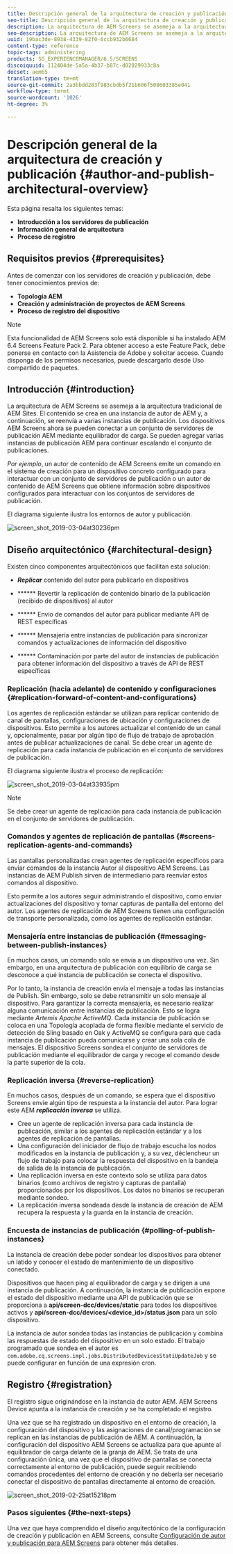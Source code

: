 ```yaml
---
title: Descripción general de la arquitectura de creación y publicación
seo-title: Descripción general de la arquitectura de creación y publicación
description: La arquitectura de AEM Screens se asemeja a la arquitectura tradicional de AEM Sites. El contenido se crea en una instancia de autor de AEM y, a continuación, se reenvía a varias instancias de publicación. Siga esta página para obtener más información sobre cómo crear y publicar información general de la arquitectura.
seo-description: La arquitectura de AEM Screens se asemeja a la arquitectura tradicional de AEM Sites. El contenido se crea en una instancia de autor de AEM y, a continuación, se reenvía a varias instancias de publicación. Siga esta página para obtener más información sobre cómo crear y publicar información general de la arquitectura.
uuid: 19bac3de-8938-4339-82f0-6ccb932b6684
content-type: reference
topic-tags: administering
products: SG_EXPERIENCEMANAGER/6.5/SCREENS
discoiquuid: 112404de-5a5a-4b37-b87c-d02029933c8a
docset: aem65
translation-type: tm+mt
source-git-commit: 2a3bbdd283f983cbdb5f21b606f508603385e041
workflow-type: tm+mt
source-wordcount: '1026'
ht-degree: 3%

---
```



# Descripción general de la arquitectura de creación y publicación {#author-and-publish-architectural-overview}

Esta página resalta los siguientes temas:

* **Introducción a los servidores de publicación**
* **Información general de arquitectura**
* **Proceso de registro**

## Requisitos previos {#prerequisites}

Antes de comenzar con los servidores de creación y publicación, debe tener conocimientos previos de:

* **Topología AEM**
* **Creación y administración de proyectos de AEM Screens**
* **Proceso de registro del dispositivo**

>[!NOTE]
>
>Esta funcionalidad de AEM Screens solo está disponible si ha instalado AEM 6.4 Screens Feature Pack 2. Para obtener acceso a este Feature Pack, debe ponerse en contacto con la Asistencia de Adobe y solicitar acceso. Cuando disponga de los permisos necesarios, puede descargarlo desde Uso compartido de paquetes.

## Introducción {#introduction}

La arquitectura de AEM Screens se asemeja a la arquitectura tradicional de AEM Sites. El contenido se crea en una instancia de autor de AEM y, a continuación, se reenvía a varias instancias de publicación. Los dispositivos AEM Screens ahora se pueden conectar a un conjunto de servidores de publicación AEM mediante equilibrador de carga. Se pueden agregar varias instancias de publicación AEM para continuar escalando el conjunto de publicaciones.

*Por ejemplo*, un autor de contenido de AEM Screens emite un comando en el sistema de creación para un dispositivo concreto configurado para interactuar con un conjunto de servidores de publicación o un autor de contenido de AEM Screens que obtiene información sobre dispositivos configurados para interactuar con los conjuntos de servidores de publicación.

El diagrama siguiente ilustra los entornos de autor y publicación.

![screen_shot_2019-03-04at30236pm](assets/screen_shot_2019-03-04at30236pm.png)

## Diseño arquitectónico {#architectural-design}

Existen cinco componentes arquitectónicos que facilitan esta solución:

* ***Replicar*** contenido del autor para publicarlo en dispositivos

* ****** Revertir la replicación de contenido binario de la publicación (recibido de dispositivos) al autor
* ****** Envío de comandos del autor para publicar mediante API de REST específicas
* ****** Mensajería entre instancias de publicación para sincronizar comandos y actualizaciones de información del dispositivo
* ****** Contaminación por parte del autor de instancias de publicación para obtener información del dispositivo a través de API de REST específicas

### Replicación (hacia adelante) de contenido y configuraciones {#replication-forward-of-content-and-configurations}

Los agentes de replicación estándar se utilizan para replicar contenido de canal de pantallas, configuraciones de ubicación y configuraciones de dispositivos. Esto permite a los autores actualizar el contenido de un canal y, opcionalmente, pasar por algún tipo de flujo de trabajo de aprobación antes de publicar actualizaciones de canal. Se debe crear un agente de replicación para cada instancia de publicación en el conjunto de servidores de publicación.

El diagrama siguiente ilustra el proceso de replicación:

![screen_shot_2019-03-04at33935pm](assets/screen_shot_2019-03-04at33935pm.png)

>[!NOTE]
>
>Se debe crear un agente de replicación para cada instancia de publicación en el conjunto de servidores de publicación.

### Comandos y agentes de replicación de pantallas {#screens-replication-agents-and-commands}

Las pantallas personalizadas crean agentes de replicación específicos para enviar comandos de la instancia Autor al dispositivo AEM Screens. Las instancias de AEM Publish sirven de intermediario para reenviar estos comandos al dispositivo.

Esto permite a los autores seguir administrando el dispositivo, como enviar actualizaciones del dispositivo y tomar capturas de pantalla del entorno del autor. Los agentes de replicación de AEM Screens tienen una configuración de transporte personalizada, como los agentes de replicación estándar.

### Mensajería entre instancias de publicación {#messaging-between-publish-instances}

En muchos casos, un comando solo se envía a un dispositivo una vez. Sin embargo, en una arquitectura de publicación con equilibrio de carga se desconoce a qué instancia de publicación se conecta el dispositivo.

Por lo tanto, la instancia de creación envía el mensaje a todas las instancias de Publish. Sin embargo, solo se debe retransmitir un solo mensaje al dispositivo. Para garantizar la correcta mensajería, es necesario realizar alguna comunicación entre instancias de publicación. Esto se logra mediante *Artemis Apache ActiveMQ*. Cada instancia de publicación se coloca en una Topología acoplada de forma flexible mediante el servicio de detección de Sling basado en Oak y ActiveMQ se configura para que cada instancia de publicación pueda comunicarse y crear una sola cola de mensajes. El dispositivo Screens sondea el conjunto de servidores de publicación mediante el equilibrador de carga y recoge el comando desde la parte superior de la cola.

### Replicación inversa {#reverse-replication}

En muchos casos, después de un comando, se espera que el dispositivo Screens envíe algún tipo de respuesta a la instancia del autor. Para lograr este AEM ***replicación inversa*** se utiliza.

* Cree un agente de replicación inversa para cada instancia de publicación, similar a los agentes de replicación estándar y a los agentes de replicación de pantallas.
* Una configuración del iniciador de flujo de trabajo escucha los nodos modificados en la instancia de publicación y, a su vez, déclencheur un flujo de trabajo para colocar la respuesta del dispositivo en la bandeja de salida de la instancia de publicación.
* Una replicación inversa en este contexto solo se utiliza para datos binarios (como archivos de registro y capturas de pantalla) proporcionados por los dispositivos. Los datos no binarios se recuperan mediante sondeo.
* La replicación inversa sondeada desde la instancia de creación de AEM recupera la respuesta y la guarda en la instancia de creación.

### Encuesta de instancias de publicación {#polling-of-publish-instances}

La instancia de creación debe poder sondear los dispositivos para obtener un latido y conocer el estado de mantenimiento de un dispositivo conectado.

Dispositivos que hacen ping al equilibrador de carga y se dirigen a una instancia de publicación. A continuación, la instancia de publicación expone el estado del dispositivo mediante una API de publicación que se proporciona a **api/screen-dcc/devices/static** para todos los dispositivos activos y **api/screen-dcc/devices/&lt;device_id>/status.json** para un solo dispositivo.

La instancia de autor sondea todas las instancias de publicación y combina las respuestas de estado del dispositivo en un solo estado. El trabajo programado que sondea en el autor es `com.adobe.cq.screens.impl.jobs.DistributedDevicesStatiUpdateJob` y se puede configurar en función de una expresión cron.

## Registro {#registration}

El registro sigue originándose en la instancia de autor AEM. AEM Screens Device apunta a la instancia de creación y se ha completado el registro.

Una vez que se ha registrado un dispositivo en el entorno de creación, la configuración del dispositivo y las asignaciones de canal/programación se replican en las instancias de publicación de AEM. A continuación, la configuración del dispositivo AEM Screens se actualiza para que apunte al equilibrador de carga delante de la granja de AEM. Se trata de una configuración única, una vez que el dispositivo de pantallas se conecta correctamente al entorno de publicación, puede seguir recibiendo comandos procedentes del entorno de creación y no debería ser necesario conectar el dispositivo de pantallas directamente al entorno de creación.

![screen_shot_2019-02-25at15218pm](assets/screen_shot_2019-02-25at15218pm.png)

### Pasos siguientes {#the-next-steps}

Una vez que haya comprendido el diseño arquitectónico de la configuración de creación y publicación en AEM Screens, consulte [Configuración de autor y publicación para AEM Screens](author-and-publish.md) para obtener más detalles.
